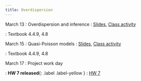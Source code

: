 ```yaml
---
title: Overdispersion
---
```


March 13
: Overdispersion and inference
  : [Slides](https://sta214-s23.github.io/slides/lecture_21.pdf), [Class activity](https://sta214-s23.github.io/class_activities/ca_lecture_21.html)

: Textbook 4.4.9, 4.8

March 15
: Quasi-Poisson models
  : [Slides](https://sta214-s23.github.io/slides/lecture_22.pdf), [Class activity](https://sta214-s23.github.io/class_activities/ca_lecture_22.html)

: Textbook 4.4.9, 4.8

March 17
: Project work day

: **HW 7 released**{: .label .label-yellow }
  : [HW 7](https://sta214-s23.github.io/homework/HW7.pdf)